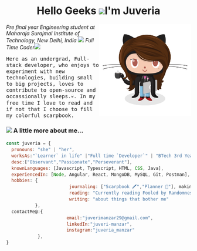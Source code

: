 <h1 align="center">Hello Geeks <img width="30px" src="https://github.com/KKVANONYMOUS/kkvanonymous/blob/master/gifs/Hi.gif">I'm Juveria</h1>

<p align="center">
  <img src = "https://github.com/juveria-manzar/juveria-manzar/blob/master/femalecodertocat.png" width = "250" height = "250" align = "right">
  <p><em>Pre final year Engineering student at Maharaja Surajmal Institute of Technology, New Delhi, India <img src="https://media.giphy.com/media/fYSnHlufseco8Fh93Z/giphy.gif" width="30"> Full Time Coder<img src="https://media.giphy.com/media/WUlplcMpOCEmTGBtBW/giphy.gif" width="30"> 
</em></p>
  
  <samp> 
    Here as an undergrad, Full-stack developer, who enjoys to experiment with new technologies, building small to big projects, loves to contribute to open-source and occassionally sleeps.💀.
    In my free time I love to read and if not that I choose to fill my colorful scarpbook. 
 </samp>
 
 ### <img src="https://media.giphy.com/media/VgCDAzcKvsR6OM0uWg/giphy.gif" width="50"> A little more about me...  

```javascript
const juveria = {
  pronouns: "she" | "her",
  worksAs:"`Learner` in life" |"Full time `Developer`" | "BTech 3rd Year "Student" at Indraprastha University",
  desc:["Observant","Passionate","Perseverant"],
  knownLanguages: [Javascript, Typescript, HTML, CSS, Java],
  experiencedIn: [Node, Angular, React, MongoDB, MySQL, Git, Postman],
  hobbies: {            
                        journaling: ["Scarpbook 🖍","Planner 📝"], making stuffs out of waste ♻
                        reading: "Currently reading Fooled by Randomness by Nassim Taleb"
                        writing: "about things that bother me"
           },
  contactMe@:{
                       email:"juverimanzar29@gmail.com",
                       linkedIn:"juveri-manzar",
                       instagram:"juveria_manzar"
            },         
}
```
